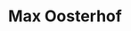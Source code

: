 ---
layout: client
title: Max Oosterhof
target: https://www.facebook.com/max.oosterhof
published: true
---